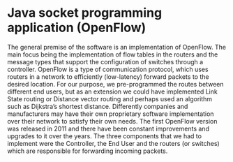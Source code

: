 # Java socket programming application (OpenFlow)
The general premise of the software is an implementation of OpenFlow. The main focus being the implementation of flow tables in the routers and the message types that support the configuration of switches through a controller.
OpenFlow is a type of communication protocol, which uses routers in a network to efficiently (low-latency) forward packets to the desired location. For our purpose, we pre-programmed the routes between different end users, but as an extension we could have implemented Link State routing or Distance vector routing and perhaps used an algorithm such as Dijkstra’s shortest distance. Differently companies and manufacturers may have their own proprietary software implementation over their network to satisfy their own needs. The first OpenFlow version was released in 2011 and there have been constant improvements and upgrades to it over the years. 
The three components that we had to implement were the Controller, the End User and the routers (or switches) which are responsible for forwarding incoming packets. 
